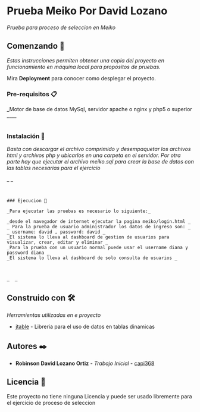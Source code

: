 # Prueba Meiko Por David Lozano

_Prueba para proceso de seleccion en Meiko_

## Comenzando 🚀

_Estas instrucciones permiten obtener una copia del proyecto en funcionamiento en máquina local para propósitos de pruebas._

Mira **Deployment** para conocer como desplegar el proyecto.


### Pre-requisitos 📋

_Motor de base de datos MySql, servidor apache o nginx y php5 o superior ____

```

```

### Instalación 🔧

_Basta con descargar el archivo comprimido y desempaquetar los archivos html y archivos php y ubicarlos en una carpeta en el servidor. Por otra parte 
hay que ejecutar el archivo meiko.sql para crear la base de datos con las tablas necesarias para el ejercicio_

_ _

```


### Ejecucion 🔧

_Para ejecutar las pruebas es necesario lo siguiente:_

_desde el navegador de internet ejecutar la pagina meiko/login.html _
_ Para la prueba de usuario administrador los datos de ingreso son: _
_ username: david , password: david _
_El sistema lo lleva al dashboard de gestion de usuarios para visualizar, crear, editar y eliminar _
_Para la prueba con un usuario normal puede usar el username diana y password diana _
_El sistema lo lleva al dashboard de solo consulta de usuarios _



_  _

```

## Construido con 🛠️

_Herramientas utilizadas en e proyecto_

* [jtable](http://jtable.org/) - Libreria para el uso de datos en tablas dinamicas



## Autores ✒️


* **Robinson David Lozano Ortiz** - *Trabajo Inicial* - [capi368](https://github.com/capi368)




## Licencia 📄

Este proyecto no tiene ninguna Licencia y puede ser usado libremente para el ejercicio de proceso de seleccion





